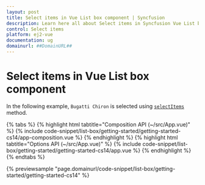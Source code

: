 ```yaml
---
layout: post
title: Select items in Vue List box component | Syncfusion
description: Learn here all about Select items in Syncfusion Vue List box component of Syncfusion Essential JS 2 and more.
control: Select items 
platform: ej2-vue
documentation: ug
domainurl: ##DomainURL##
---
```


# Select items in Vue List box component

In the following example, `Bugatti Chiron` is selected using [`selectItems`](https://ej2.syncfusion.com/vue/documentation/api/list-box/#selectitems) method.

{% tabs %}
{% highlight html tabtitle="Composition API (~/src/App.vue)" %}
{% include code-snippet/list-box/getting-started/getting-started-cs14/app-composition.vue %}
{% endhighlight %}
{% highlight html tabtitle="Options API (~/src/App.vue)" %}
{% include code-snippet/list-box/getting-started/getting-started-cs14/app.vue %}
{% endhighlight %}
{% endtabs %}
        
{% previewsample "page.domainurl/code-snippet/list-box/getting-started/getting-started-cs14" %}
